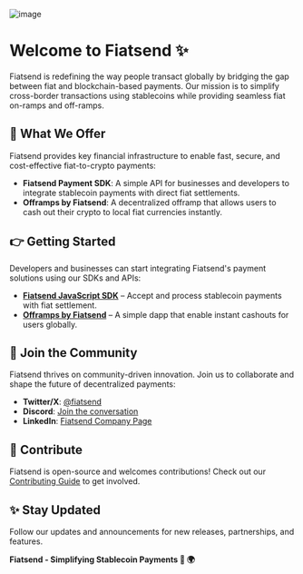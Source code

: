 ![image](https://github.com/user-attachments/assets/69738475-6fae-422f-9045-2725ad14e1e9)


# Welcome to Fiatsend ✨

Fiatsend is redefining the way people transact globally by bridging the gap between fiat and blockchain-based payments. Our mission is to simplify cross-border transactions using stablecoins while providing seamless fiat on-ramps and off-ramps.

## 🏦 What We Offer

Fiatsend provides key financial infrastructure to enable fast, secure, and cost-effective fiat-to-crypto payments:

- **Fiatsend Payment SDK**: A simple API for businesses and developers to integrate stablecoin payments with direct fiat settlements.
- **Offramps by Fiatsend**: A decentralized offramp that allows users to cash out their crypto to local fiat currencies instantly.

## 👉 Getting Started

Developers and businesses can start integrating Fiatsend's payment solutions using our SDKs and APIs:

- **[Fiatsend JavaScript SDK](https://github.com/fiatsend-js)** – Accept and process stablecoin payments with fiat settlement.
- **[Offramps by Fiatsend](https://github.com/fiatsend/offramps)** – A simple dapp that enable instant cashouts for users globally.

## 💬 Join the Community

Fiatsend thrives on community-driven innovation. Join us to collaborate and shape the future of decentralized payments:

- **Twitter/X**: [@fiatsend](https://x.com/fiatsend)
- **Discord**: [Join the conversation](https://discord.gg/Hma7raqw)
- **LinkedIn**: [Fiatsend Company Page](https://www.linkedin.com/company/fiatsend)

## 🎨 Contribute

Fiatsend is open-source and welcomes contributions! Check out our [Contributing Guide](https://github.com/fiatsend/CONTRIBUTING_GUIDE.md) to get involved.

## ✨ Stay Updated

Follow our updates and announcements for new releases, partnerships, and features.

**Fiatsend - Simplifying Stablecoin Payments 💸 🌍**
